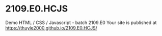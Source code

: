 # 2109.E0.HCJS

Demo HTML / CSS / Javascript - batch 2109.E0
Your site is published at https://thuyle2000.github.io/2109.E0.HCJS/
